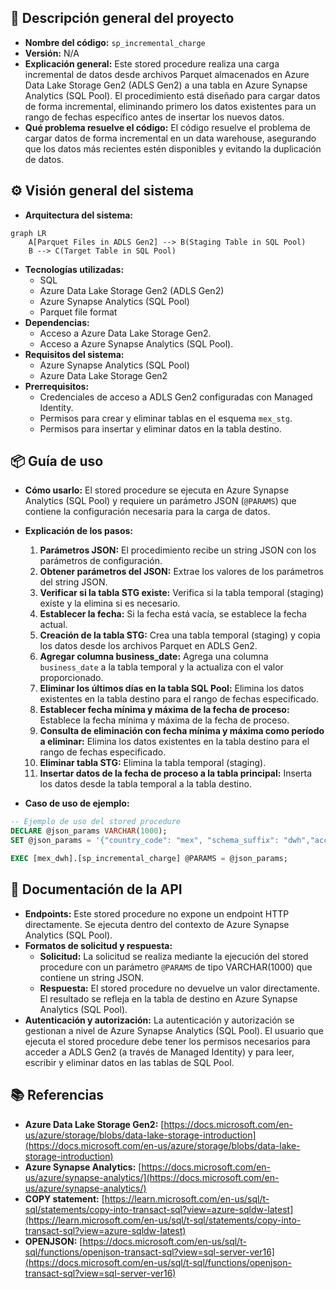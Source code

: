 ## 📄 Descripción general del proyecto

-   **Nombre del código:** `sp_incremental_charge`
-   **Versión:** N/A
-   **Explicación general:** Este stored procedure realiza una carga incremental de datos desde archivos Parquet almacenados en Azure Data Lake Storage Gen2 (ADLS Gen2) a una tabla en Azure Synapse Analytics (SQL Pool). El procedimiento está diseñado para cargar datos de forma incremental, eliminando primero los datos existentes para un rango de fechas específico antes de insertar los nuevos datos.
-   **Qué problema resuelve el código:** El código resuelve el problema de cargar datos de forma incremental en un data warehouse, asegurando que los datos más recientes estén disponibles y evitando la duplicación de datos.

## ⚙️ Visión general del sistema

-   **Arquitectura del sistema:**

```mermaid
graph LR
    A[Parquet Files in ADLS Gen2] --> B(Staging Table in SQL Pool)
    B --> C(Target Table in SQL Pool)
```

-   **Tecnologías utilizadas:**
    -   SQL
    -   Azure Data Lake Storage Gen2 (ADLS Gen2)
    -   Azure Synapse Analytics (SQL Pool)
    -   Parquet file format
-   **Dependencias:**
    -   Acceso a Azure Data Lake Storage Gen2.
    -   Acceso a Azure Synapse Analytics (SQL Pool).
-   **Requisitos del sistema:**
    -   Azure Synapse Analytics (SQL Pool)
    -   Azure Data Lake Storage Gen2
-   **Prerrequisitos:**
    -   Credenciales de acceso a ADLS Gen2 configuradas con Managed Identity.
    -   Permisos para crear y eliminar tablas en el esquema `mex_stg`.
    -   Permisos para insertar y eliminar datos en la tabla destino.

## 📦 Guía de uso

-   **Cómo usarlo:** El stored procedure se ejecuta en Azure Synapse Analytics (SQL Pool) y requiere un parámetro JSON (`@PARAMS`) que contiene la configuración necesaria para la carga de datos.
-   **Explicación de los pasos:**
    1.  **Parámetros JSON:** El procedimiento recibe un string JSON con los parámetros de configuración.
    2.  **Obtener parámetros del JSON:** Extrae los valores de los parámetros del string JSON.
    3.  **Verificar si la tabla STG existe:** Verifica si la tabla temporal (staging) existe y la elimina si es necesario.
    4.  **Establecer la fecha:** Si la fecha está vacía, se establece la fecha actual.
    5.  **Creación de la tabla STG:** Crea una tabla temporal (staging) y copia los datos desde los archivos Parquet en ADLS Gen2.
    6.  **Agregar columna business\_date:** Agrega una columna `business_date` a la tabla temporal y la actualiza con el valor proporcionado.
    7.  **Eliminar los últimos días en la tabla SQL Pool:** Elimina los datos existentes en la tabla destino para el rango de fechas especificado.
    8.  **Establecer fecha mínima y máxima de la fecha de proceso:** Establece la fecha mínima y máxima de la fecha de proceso.
    9.  **Consulta de eliminación con fecha mínima y máxima como período a eliminar:** Elimina los datos existentes en la tabla destino para el rango de fechas especificado.
    10. **Eliminar tabla STG:** Elimina la tabla temporal (staging).
    11. **Insertar datos de la fecha de proceso a la tabla principal:** Inserta los datos desde la tabla temporal a la tabla destino.

-   **Caso de uso de ejemplo:**

```sql
-- Ejemplo de uso del stored procedure
DECLARE @json_params VARCHAR(1000);
SET @json_params = '{"country_code": "mex", "schema_suffix": "dwh","account_name":"azusst1voo929","source_name":"tucan","table_name":"tarjetas","fecha":"20230606","business_date":"fecha_creacion", "is_finance": 0}';

EXEC [mex_dwh].[sp_incremental_charge] @PARAMS = @json_params;
```

## 🔐 Documentación de la API

-   **Endpoints:** Este stored procedure no expone un endpoint HTTP directamente. Se ejecuta dentro del contexto de Azure Synapse Analytics (SQL Pool).
-   **Formatos de solicitud y respuesta:**
    -   **Solicitud:** La solicitud se realiza mediante la ejecución del stored procedure con un parámetro `@PARAMS` de tipo VARCHAR(1000) que contiene un string JSON.
    -   **Respuesta:** El stored procedure no devuelve un valor directamente. El resultado se refleja en la tabla de destino en Azure Synapse Analytics (SQL Pool).
-   **Autenticación y autorización:** La autenticación y autorización se gestionan a nivel de Azure Synapse Analytics (SQL Pool). El usuario que ejecuta el stored procedure debe tener los permisos necesarios para acceder a ADLS Gen2 (a través de Managed Identity) y para leer, escribir y eliminar datos en las tablas de SQL Pool.

## 📚 Referencias

-   **Azure Data Lake Storage Gen2:** [https://docs.microsoft.com/en-us/azure/storage/blobs/data-lake-storage-introduction](https://docs.microsoft.com/en-us/azure/storage/blobs/data-lake-storage-introduction)
-   **Azure Synapse Analytics:** [https://docs.microsoft.com/en-us/azure/synapse-analytics/](https://docs.microsoft.com/en-us/azure/synapse-analytics/)
-   **COPY statement:** [https://learn.microsoft.com/en-us/sql/t-sql/statements/copy-into-transact-sql?view=azure-sqldw-latest](https://learn.microsoft.com/en-us/sql/t-sql/statements/copy-into-transact-sql?view=azure-sqldw-latest)
-   **OPENJSON:** [https://docs.microsoft.com/en-us/sql/t-sql/functions/openjson-transact-sql?view=sql-server-ver16](https://docs.microsoft.com/en-us/sql/t-sql/functions/openjson-transact-sql?view=sql-server-ver16)
